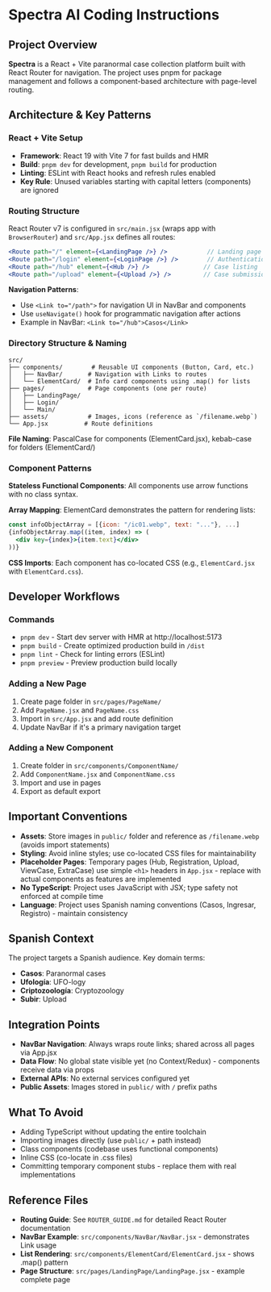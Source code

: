 # Spectra AI Coding Instructions

## Project Overview
**Spectra** is a React + Vite paranormal case collection platform built with React Router for navigation. The project uses pnpm for package management and follows a component-based architecture with page-level routing.

## Architecture & Key Patterns

### React + Vite Setup
- **Framework**: React 19 with Vite 7 for fast builds and HMR
- **Build**: `pnpm dev` for development, `pnpm build` for production
- **Linting**: ESLint with React hooks and refresh rules enabled
- **Key Rule**: Unused variables starting with capital letters (components) are ignored

### Routing Structure
React Router v7 is configured in `src/main.jsx` (wraps app with `BrowserRouter`) and `src/App.jsx` defines all routes:

```jsx
<Route path="/" element={<LandingPage />} />           // Landing page
<Route path="/login" element={<LoginPage />} />        // Authentication
<Route path="/hub" element={<Hub />} />               // Case listing
<Route path="/upload" element={<Upload />} />         // Case submission
```

**Navigation Patterns**:
- Use `<Link to="/path">` for navigation UI in NavBar and components
- Use `useNavigate()` hook for programmatic navigation after actions
- Example in NavBar: `<Link to="/hub">Casos</Link>`

### Directory Structure & Naming
```
src/
├── components/        # Reusable UI components (Button, Card, etc.)
│   ├── NavBar/       # Navigation with Links to routes
│   └── ElementCard/  # Info card components using .map() for lists
├── pages/            # Page components (one per route)
│   ├── LandingPage/
│   ├── Login/
│   └── Main/
├── assets/           # Images, icons (reference as `/filename.webp`)
└── App.jsx          # Route definitions
```

**File Naming**: PascalCase for components (ElementCard.jsx), kebab-case for folders (ElementCard/)

### Component Patterns

**Stateless Functional Components**: All components use arrow functions with no class syntax.

**Array Mapping**: ElementCard demonstrates the pattern for rendering lists:
```jsx
const infoObjectArray = [{icon: "/ic01.webp", text: "..."}, ...]
{infoObjectArray.map((item, index) => (
  <div key={index}>{item.text}</div>
))}
```

**CSS Imports**: Each component has co-located CSS (e.g., `ElementCard.jsx` with `ElementCard.css`).

## Developer Workflows

### Commands
- `pnpm dev` - Start dev server with HMR at http://localhost:5173
- `pnpm build` - Create optimized production build in `/dist`
- `pnpm lint` - Check for linting errors (ESLint)
- `pnpm preview` - Preview production build locally

### Adding a New Page
1. Create page folder in `src/pages/PageName/`
2. Add `PageName.jsx` and `PageName.css`
3. Import in `src/App.jsx` and add route definition
4. Update NavBar if it's a primary navigation target

### Adding a New Component
1. Create folder in `src/components/ComponentName/`
2. Add `ComponentName.jsx` and `ComponentName.css`
3. Import and use in pages
4. Export as default export

## Important Conventions

- **Assets**: Store images in `public/` folder and reference as `/filename.webp` (avoids import statements)
- **Styling**: Avoid inline styles; use co-located CSS files for maintainability
- **Placeholder Pages**: Temporary pages (Hub, Registration, Upload, ViewCase, ExtraCase) use simple `<h1>` headers in `App.jsx` - replace with actual components as features are implemented
- **No TypeScript**: Project uses JavaScript with JSX; type safety not enforced at compile time
- **Language**: Project uses Spanish naming conventions (Casos, Ingresar, Registro) - maintain consistency

## Spanish Context
The project targets a Spanish audience. Key domain terms:
- **Casos**: Paranormal cases
- **Ufología**: UFO-logy
- **Criptozoología**: Cryptozoology
- **Subir**: Upload

## Integration Points

- **NavBar Navigation**: Always wraps route links; shared across all pages via App.jsx
- **Data Flow**: No global state visible yet (no Context/Redux) - components receive data via props
- **External APIs**: No external services configured yet
- **Public Assets**: Images stored in `public/` with `/` prefix paths

## What To Avoid

- Adding TypeScript without updating the entire toolchain
- Importing images directly (use `public/` + path instead)
- Class components (codebase uses functional components)
- Inline CSS (co-locate in .css files)
- Committing temporary component stubs - replace them with real implementations

## Reference Files

- **Routing Guide**: See `ROUTER_GUIDE.md` for detailed React Router documentation
- **NavBar Example**: `src/components/NavBar/NavBar.jsx` - demonstrates Link usage
- **List Rendering**: `src/components/ElementCard/ElementCard.jsx` - shows .map() pattern
- **Page Structure**: `src/pages/LandingPage/LandingPage.jsx` - example complete page
